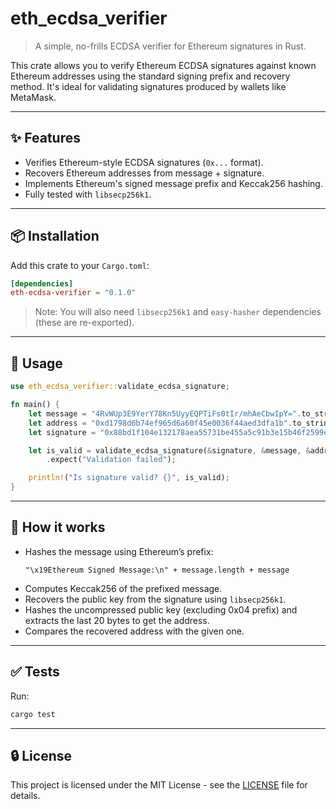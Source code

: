 # eth_ecdsa_verifier

> A simple, no-frills ECDSA verifier for Ethereum signatures in Rust.

This crate allows you to verify Ethereum ECDSA signatures against known Ethereum addresses using the standard signing prefix and recovery method. It's ideal for validating signatures produced by wallets like MetaMask.

---

## ✨ Features

- Verifies Ethereum-style ECDSA signatures (`0x...` format).
- Recovers Ethereum addresses from message + signature.
- Implements Ethereum's signed message prefix and Keccak256 hashing.
- Fully tested with `libsecp256k1`.

---

## 📦 Installation

Add this crate to your `Cargo.toml`:

```toml
[dependencies]
eth-ecdsa-verifier = "0.1.0"
```

> Note: You will also need `libsecp256k1` and `easy-hasher` dependencies (these are re-exported).

---

## 🚀 Usage

```rust
use eth_ecdsa_verifier::validate_ecdsa_signature;

fn main() {
    let message = "4RvWUp3E9YerY78Kn5UyyEQPTiFs0tIr/mhAeCbwIpY=".to_string();
    let address = "0xd1798d6b74ef965d6a60f45e0036f44aed3dfa1b".to_string();
    let signature = "0x88bd1f104e132178aea55731be455a5c91b3e15b46f2599e9472d926270d458f4116eea0273fb5dc36238992154afc652aa7c1d91569b596db00146b4e5443fa1b".to_string();

    let is_valid = validate_ecdsa_signature(&signature, &message, &address)
        .expect("Validation failed");

    println!("Is signature valid? {}", is_valid);
}
```

---

## 📖 How it works

- Hashes the message using Ethereum’s prefix:
  ```
  "\x19Ethereum Signed Message:\n" + message.length + message
  ```
- Computes Keccak256 of the prefixed message.
- Recovers the public key from the signature using `libsecp256k1`.
- Hashes the uncompressed public key (excluding 0x04 prefix) and extracts the last 20 bytes to get the address.
- Compares the recovered address with the given one.

---

## ✅ Tests

Run:

```bash
cargo test
```

---

## 🔒 License

This project is licensed under the MIT License - see the [LICENSE](LICENSE) file for details.